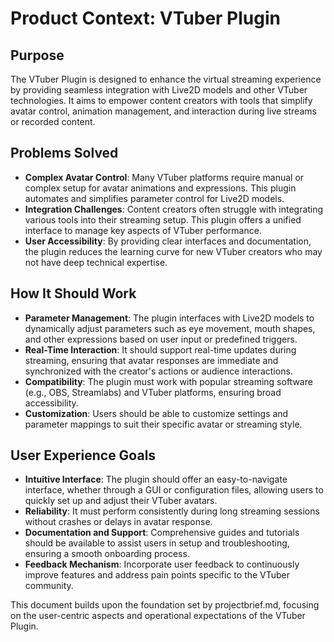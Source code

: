 # Product Context: VTuber Plugin

## Purpose
The VTuber Plugin is designed to enhance the virtual streaming experience by providing seamless integration with Live2D models and other VTuber technologies. It aims to empower content creators with tools that simplify avatar control, animation management, and interaction during live streams or recorded content.

## Problems Solved
- **Complex Avatar Control**: Many VTuber platforms require manual or complex setup for avatar animations and expressions. This plugin automates and simplifies parameter control for Live2D models.
- **Integration Challenges**: Content creators often struggle with integrating various tools into their streaming setup. This plugin offers a unified interface to manage key aspects of VTuber performance.
- **User Accessibility**: By providing clear interfaces and documentation, the plugin reduces the learning curve for new VTuber creators who may not have deep technical expertise.

## How It Should Work
- **Parameter Management**: The plugin interfaces with Live2D models to dynamically adjust parameters such as eye movement, mouth shapes, and other expressions based on user input or predefined triggers.
- **Real-Time Interaction**: It should support real-time updates during streaming, ensuring that avatar responses are immediate and synchronized with the creator's actions or audience interactions.
- **Compatibility**: The plugin must work with popular streaming software (e.g., OBS, Streamlabs) and VTuber platforms, ensuring broad accessibility.
- **Customization**: Users should be able to customize settings and parameter mappings to suit their specific avatar or streaming style.

## User Experience Goals
- **Intuitive Interface**: The plugin should offer an easy-to-navigate interface, whether through a GUI or configuration files, allowing users to quickly set up and adjust their VTuber avatars.
- **Reliability**: It must perform consistently during long streaming sessions without crashes or delays in avatar response.
- **Documentation and Support**: Comprehensive guides and tutorials should be available to assist users in setup and troubleshooting, ensuring a smooth onboarding process.
- **Feedback Mechanism**: Incorporate user feedback to continuously improve features and address pain points specific to the VTuber community.

This document builds upon the foundation set by projectbrief.md, focusing on the user-centric aspects and operational expectations of the VTuber Plugin.
